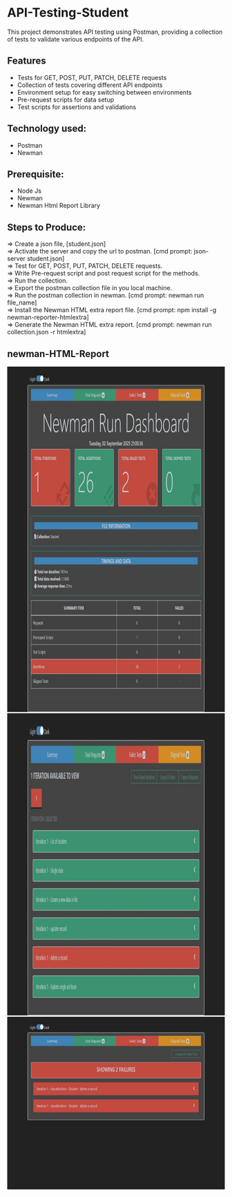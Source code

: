 # API-Testing-Student
This project demonstrates API testing using Postman, providing a collection of tests to validate various endpoints of the API.

## Features
<ul>
  <li>Tests for GET, POST, PUT, PATCH, DELETE requests</li>
  <li>Collection of tests covering different API endpoints</li>
  <li>Environment setup for easy switching between environments</li>
  <li>Pre-request scripts for data setup</li>
  <li>Test scripts for assertions and validations</li>
</ul>

##  Technology used:
<ul>
  <li>Postman</li>
  <li>Newman</li>
</ul>

##  Prerequisite:
<ul>
  <li>Node Js</li>
  <li>Newman</li>
  <li>Newman Html Report Library</li>
  </ul>

## Steps to Produce: 
=> Create a json file, [student.json] <br>
=> Activate the server and copy the url to postman. [cmd prompt: json-server student.json] <br>
=> Test for GET, POST, PUT, PATCH, DELETE requests. <br>
=> Write Pre-request script and post request script for the methods. <br>
=> Run the collection. <br>
=> Export the postman collection file in you local machine. <br>
=> Run the postman collection in newman. [cmd prompt: newman run file_name] <br>
=> Install the Newman HTML extra report file. [cmd prompt: npm install -g newman-reporter-htmlextra] <br>
=> Generate the Newman HTML extra report. [cmd prompt: newman run collection.json -r htmlextra] <br>  
## newman-HTML-Report

<img width="800" height="800" alt="image" src="Newman HTML report image/SC1.jpg" />
<img width="800" height="700" alt="image" src="Newman HTML report image/SC2.jpg" />
<img width="800" height="400" alt="image" src="Newman HTML report image/SC3.jpg" />
